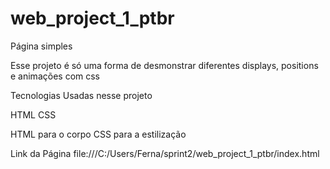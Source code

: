 # web_project_1_ptbr

Página simples

Esse projeto é só uma forma de desmonstrar diferentes displays, positions e animações com css

Tecnologias Usadas nesse projeto

HTML
CSS

HTML para o corpo 
CSS para a estilização

Link da Página
file:///C:/Users/Ferna/sprint2/web_project_1_ptbr/index.html
